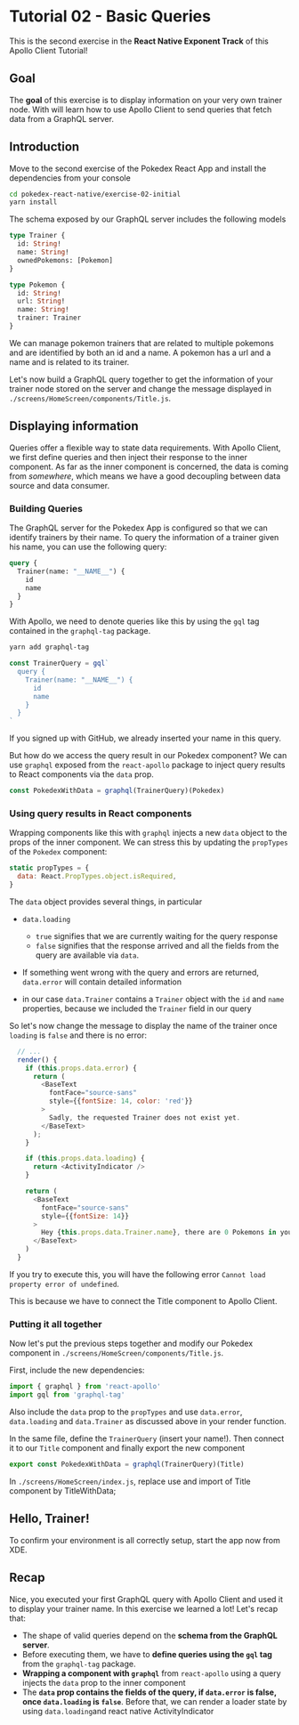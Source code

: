 # Tutorial 02 - Basic Queries

This is the second exercise in the **React Native Exponent Track** of this Apollo Client Tutorial!

## Goal

The **goal** of this exercise is to display information on your very own trainer node.
With will learn how to use Apollo Client to send queries that fetch data from a GraphQL server.

## Introduction

Move to the second exercise of the Pokedex React App and install the dependencies from your console

```sh
cd pokedex-react-native/exercise-02-initial
yarn install
```

The schema exposed by our GraphQL server includes the following models

```graphql
type Trainer {
  id: String!
  name: String!
  ownedPokemons: [Pokemon]
}

type Pokemon {
  id: String!
  url: String!
  name: String!
  trainer: Trainer
}
```

We can manage pokemon trainers that are related to multiple pokemons and are identified by both an id and a name.
A pokemon has a url and a name and is related to its trainer.

Let's now build a GraphQL query together to get the information of your trainer node stored on the server and
change the message displayed in `./screens/HomeScreen/components/Title.js`.

## Displaying information

Queries offer a flexible way to state data requirements. With Apollo Client, we first define queries and then
inject their response to the inner component.
As far as the inner component is concerned, the data is coming from *somewhere*, which means we have a
good decoupling between data source and data consumer.

### Building Queries

The GraphQL server for the Pokedex App is configured so that we can identify trainers by their name. To query the
information of a trainer given his name, you can use the following query:

```graphql
query {
  Trainer(name: "__NAME__") {
    id
    name
  }
}
```

With Apollo, we need to denote queries like this by using the `gql` tag contained in the `graphql-tag` package.

```sh
yarn add graphql-tag
```

```js
const TrainerQuery = gql`
  query {
    Trainer(name: "__NAME__") {
      id
      name
    }
  }
`
```

If you signed up with GitHub, we already inserted your name in this query.

But how do we access the query result in our Pokedex component? We can use `graphql` exposed from the `react-apollo` package to inject query results to React components via the `data` prop.

```js
const PokedexWithData = graphql(TrainerQuery)(Pokedex)
```

### Using query results in React components

Wrapping components like this with `graphql` injects a new `data` object to the props of the inner component.
We can stress this by updating the `propTypes` of the `Pokedex` component:

```js
static propTypes = {
  data: React.PropTypes.object.isRequired,
}
```

The `data` object provides several things, in particular

* `data.loading`
  * `true` signifies that we are currently waiting for the query response
  * `false` signifies that the response arrived and all the fields from the query are available via `data`.

* If something went wrong with the query and errors are returned, `data.error` will contain detailed information
* in our case `data.Trainer` contains a `Trainer` object with the `id` and `name` properties, because we included the `Trainer` field in our query

So let's now change the message to display the name of the trainer once `loading` is `false` and there is no error:

```js
  // ...
  render() {
    if (this.props.data.error) {
      return (
        <BaseText
          fontFace="source-sans"
          style={{fontSize: 14, color: 'red'}}
        >
          Sadly, the requested Trainer does not exist yet.
        </BaseText>
      );
    }

    if (this.props.data.loading) {
      return <ActivityIndicator />
    }

    return (
      <BaseText
        fontFace="source-sans"
        style={{fontSize: 14}}
      >
        Hey {this.props.data.Trainer.name}, there are 0 Pokemons in your pokedex
      </BaseText>
    )
  }
```

If you try to execute this, you will have the following error `Cannot load property error of undefined`.

This is because we have to connect the Title component to Apollo Client.

### Putting it all together

Now let's put the previous steps together and modify our Pokedex component in `./screens/HomeScreen/components/Title.js`.

First, include the new dependencies:

```js
import { graphql } from 'react-apollo'
import gql from 'graphql-tag'
```

Also include the `data` prop to the `propTypes` and use `data.error`, `data.loading` and `data.Trainer` as discussed
above in your render function.

In the same file, define the `TrainerQuery` (insert your name!).
Then connect it to our `Title` component and finally export the new component

```js
export const PokedexWithData = graphql(TrainerQuery)(Title)
```

In `./screens/HomeScreen/index.js`, replace use and import of Title component by TitleWithData;

## Hello, Trainer!

To confirm your environment is all correctly setup, start the app now from XDE.

## Recap

Nice, you executed your first GraphQL query with Apollo Client and used it to display your trainer name.
In this exercise we learned a lot! Let's recap that:

* The shape of valid queries depend on the **schema from the GraphQL server**.
* Before executing them, we have to **define queries using the `gql` tag** from the `graphql-tag` package.
* **Wrapping a component with `graphql`** from `react-apollo` using a query injects the `data` prop to the inner component
* The **`data` prop contains the fields of the query, if `data.error` is false,  once `data.loading` is `false`**.
  Before that, we can render a loader state by using `data.loading`and react native ActivityIndicator
